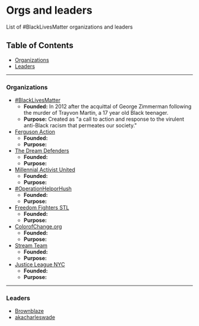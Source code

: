 Orgs and leaders
====

List of #BlackLivesMatter organizations and leaders

Table of Contents
-------

- [Organizations](#organizations)
- [Leaders](#leaders)

-------

### Organizations
- [#BlackLivesMatter](http://blacklivesmatter.com/)
	* **Founded:** In 2012 after the acquittal of George Zimmerman following the murder of Trayvon Martin, a 17 year old Black teenager.
	* **Purpose:** Created as "a call to action and response to the virulent anti-Black racism that permeates our society."
- [Ferguson Action](http://fergusonaction.com/)
	* **Founded:** 
	* **Purpose:**
- [The Dream Defenders](http://dreamdefenders.org/)
	* **Founded:**
	* **Purpose:**
- [Millennial Activist United](http://millennialau.tumblr.com/)
	* **Founded:**
	* **Purpose:**
- [#OperationHelporHush](http://operationhelporhush.org/)
	* **Founded:**
	* **Purpose:**
- [Freedom Fighters STL](https://twitter.com/FF_STL)
	* **Founded:**
	* **Purpose:**
- [ColorofChange.org](http://colorofchange.org/)
	* **Founded:**
	* **Purpose:**
- [Stream Team](https://twitter.com/fergusonstream1)
	* **Founded:**
	* **Purpose:**
- [Justice League NYC](http://www.gatheringforjustice.org/)
	* **Founded:**
	* **Purpose:**

-------

### Leaders
- [Brownblaze](http://twitter.com/brownblaze)
- [akacharleswade](http://twitter.com/akacharleswade)
